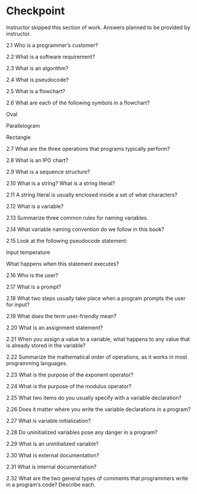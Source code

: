 # Checkpoint

Instructor skipped this section of work.  Answers planned to be provided by instructor.

2.1 Who is a programmer’s customer?

2.2 What is a software requirement?

2.3 What is an algorithm?

2.4 What is pseudocode?

2.5 What is a flowchart?

2.6 What are each of the following symbols in a flowchart?

Oval

Parallelogram

Rectangle

2.7 What are the three operations that programs typically perform?

2.8 What is an IPO chart?

2.9 What is a sequence structure?

2.10 What is a string? What is a string literal?

2.11 A string literal is usually enclosed inside a set of what characters?

2.12 What is a variable?

2.13 Summarize three common rules for naming variables.

2.14 What variable naming convention do we follow in this book?

2.15 Look at the following pseudocode statement:

  Input temperature
  
What happens when this statement executes?

2.16 Who is the user?

2.17 What is a prompt?

2.18 What two steps usually take place when a program prompts the user for input?

2.19 What does the term user-friendly mean?

2.20 What is an assignment statement?

2.21 When you assign a value to a variable, what happens to any value that is already stored in the variable?

2.22 Summarize the mathematical order of operations, as it works in most programming languages.

2.23 What is the purpose of the exponent operator?

2.24 What is the purpose of the modulus operator?

2.25 What two items do you usually specify with a variable declaration?

2.26 Does it matter where you write the variable declarations in a program?

2.27 What is variable initialization?

2.28 Do uninitialized variables pose any danger in a program?

2.29 What is an uninitialized variable?

2.30 What is external documentation?

2.31 What is internal documentation?

2.32 What are the two general types of comments that programmers write in a program’s code? Describe each.
